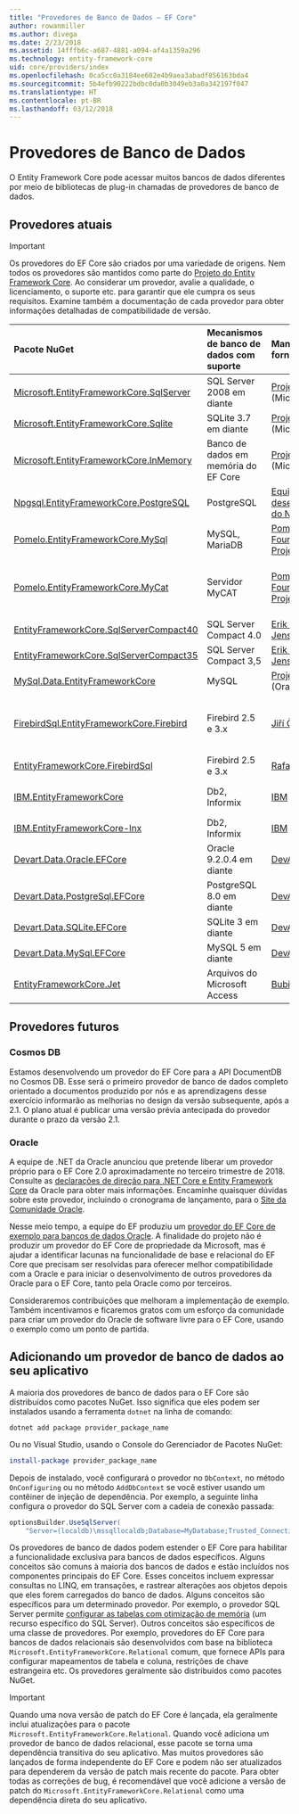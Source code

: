 ```yaml
---
title: "Provedores de Banco de Dados – EF Core"
author: rowanmiller
ms.author: divega
ms.date: 2/23/2018
ms.assetid: 14fffb6c-a687-4881-a094-af4a1359a296
ms.technology: entity-framework-core
uid: core/providers/index
ms.openlocfilehash: 0ca5cc0a3184ee602e4b9aea3abadf856163bda4
ms.sourcegitcommit: 5b4efb90222bdbc0da0b3049eb3a0a342197f047
ms.translationtype: HT
ms.contentlocale: pt-BR
ms.lasthandoff: 03/12/2018
---
```

# <a name="database-providers"></a>Provedores de Banco de Dados

O Entity Framework Core pode acessar muitos bancos de dados diferentes por meio de bibliotecas de plug-in chamadas de provedores de banco de dados.

## <a name="current-providers"></a>Provedores atuais
> [!IMPORTANT]  
> Os provedores do EF Core são criados por uma variedade de origens. Nem todos os provedores são mantidos como parte do [Projeto do Entity Framework Core](https://github.com/aspnet/EntityFrameworkCore). Ao considerar um provedor, avalie a qualidade, o licenciamento, o suporte etc. para garantir que ele cumpra os seus requisitos. Examine também a documentação de cada provedor para obter informações detalhadas de compatibilidade de versão.

| Pacote NuGet                                                                                                        | Mecanismos de banco de dados com suporte | Mantenedor / fornecedor                                                           | Notas / requisitos             | Links úteis                                                                                                                                                              |
|:---------------------------------------------------------------------------------------------------------------------|:---------------------------|:------------------------------------------------------------------------------|:---------------------------------|:--------------------------------------------------------------------------------------------------------------------------------------------------------------------------|
| [Microsoft.EntityFrameworkCore.SqlServer](https://www.nuget.org/packages/Microsoft.EntityFrameworkCore.SqlServer)    | SQL Server 2008 em diante    | [Projeto EF Core](https://github.com/aspnet/EntityFrameworkCore/) (Microsoft) |                                  | [docs](xref:core/providers/sql-server/index)                                                                                                                              |
| [Microsoft.EntityFrameworkCore.Sqlite](https://www.nuget.org/packages/Microsoft.EntityFrameworkCore.Sqlite)          | SQLite 3.7 em diante         | [Projeto EF Core](https://github.com/aspnet/EntityFrameworkCore/) (Microsoft) |                                  | [docs](xref:core/providers/sqlite/index)                                                                                                                                  |
| [Microsoft.EntityFrameworkCore.InMemory](https://www.nuget.org/packages/Microsoft.EntityFrameworkCore.InMemory)      | Banco de dados em memória do EF Core | [Projeto EF Core](https://github.com/aspnet/EntityFrameworkCore/) (Microsoft) | Somente para teste                 | [docs](xref:core/providers/in-memory/index)                                                                                                                               |
| [Npgsql.EntityFrameworkCore.PostgreSQL](https://www.nuget.org/packages/Microsoft.EntityFrameworkCore.SqlServer)      | PostgreSQL                 | [Equipe de desenvolvimento do Npgsql](https://github.com/npgsql)                          |                                  | [docs](http://www.npgsql.org/efcore/index.html)                                                                                                                           |
| [Pomelo.EntityFrameworkCore.MySql](https://www.nuget.org/packages/Pomelo.EntityFrameworkCore.MySql)                  | MySQL, MariaDB             | [Pomelo Foundation Project](https://github.com/PomeloFoundation)              |                                  | [Leiame](https://github.com/PomeloFoundation/Pomelo.EntityFrameworkCore.MySql/blob/master/README.md)                                                                      |
| [Pomelo.EntityFrameworkCore.MyCat](https://www.nuget.org/packages/Pomelo.EntityFrameworkCore.MyCat)                  | Servidor MyCAT               | [Pomelo Foundation Project](https://github.com/PomeloFoundation)              | Versão de pré-lançamento, até EF Core 1.1   | [Leiame](https://github.com/PomeloFoundation/Pomelo.EntityFrameworkCore.MyCat/blob/master/README.md)                                                                      |
| [EntityFrameworkCore.SqlServerCompact40](https://www.nuget.org/packages/EntityFrameworkCore.SqlServerCompact40)      | SQL Server Compact 4.0     | [Erik Ejlskov Jensen](https://github.com/ErikEJ/)                             | .NET Framework                   | [wiki](https://github.com/ErikEJ/EntityFramework.SqlServerCompact/wiki/Using-EF-Core-with-SQL-Server-Compact-in-Traditional-.NET-Applications)                            |
| [EntityFrameworkCore.SqlServerCompact35](https://www.nuget.org/packages/EntityFrameworkCore.SqlServerCompact35)      | SQL Server Compact 3,5     | [Erik Ejlskov Jensen](https://github.com/ErikEJ/)                             | .NET Framework                   | [wiki](https://github.com/ErikEJ/EntityFramework.SqlServerCompact/wiki/Using-EF-Core-with-SQL-Server-Compact-in-Traditional-.NET-Applications)                            |
| [MySql.Data.EntityFrameworkCore](https://www.nuget.org/packages/MySql.Data.EntityFrameworkCore)                      | MySQL                      | [Projeto MySQL](http://dev.mysql.com) (Oracle)                                | Pré-lançamento                      | [docs](https://dev.mysql.com/doc/connector-net/en/)                                                                                                                       |
| [FirebirdSql.EntityFrameworkCore.Firebird](https://www.nuget.org/packages/FirebirdSql.EntityFrameworkCore.Firebird/) | Firebird 2.5 e 3.x       | [Jiří Činčura](https://github.com/cincuranet)                                 | EF Core 2.0 e versões posteriores, pré-lançamento | [blog](https://www.tabsoverspaces.com/233653-preview-of-entity-framework-core-2-0-support-for-firebird-and-firebirdclient-6-0/)                                           |
| [EntityFrameworkCore.FirebirdSql](https://www.nuget.org/packages/EntityFrameworkCore.FirebirdSql/)                   | Firebird 2.5 e 3.x       | [Rafael Almeida](https://github.com/ralmsdeveloper)                           | EF Core 2.0 em diante              | [wiki](https://github.com/ralmsdeveloper/EntityFrameworkCore.FirebirdSQL/wiki)                                                                                            |
| [IBM.EntityFrameworkCore](https://www.nuget.org/packages/IBM.EntityFrameworkCore)                                    | Db2, Informix              | [IBM](https://ibm.com)                                                        | Até EF Core 1.1, Windows       | [PERGUNTAS FREQUENTES](https://www.ibm.com/developerworks/community/blogs/96960515-2ea1-4391-8170-b0515d08e4da/entry/Instructions_for_downloading_and_using_DB2_NET_Core_provider_package) |
| [IBM.EntityFrameworkCore-lnx](https://www.nuget.org/packages/IBM.EntityFrameworkCore-lnx)                            | Db2, Informix              | [IBM](https://ibm.com)                                                        | Até EF Core 1.1, Linux         | [PERGUNTAS FREQUENTES](https://www.ibm.com/developerworks/community/blogs/96960515-2ea1-4391-8170-b0515d08e4da/entry/Instructions_for_downloading_and_using_DB2_NET_Core_provider_package) |
| [Devart.Data.Oracle.EFCore](https://www.nuget.org/packages/Devart.Data.Oracle.EFCore/)                               | Oracle 9.2.0.4 em diante     | [DevArt](https://www.devart.com/)                                             | Pago                             | [docs](https://www.devart.com/dotconnect/oracle/docs/)                                                                                                                    |
| [Devart.Data.PostgreSql.EFCore](https://www.nuget.org/packages/Devart.Data.PostgreSql.EFCore/)                       | PostgreSQL 8.0 em diante     | [DevArt](https://www.devart.com/)                                             | Pago                             | [docs](https://www.devart.com/dotconnect/postgresql/docs/)                                                                                                                |
| [Devart.Data.SQLite.EFCore](https://www.nuget.org/packages/Devart.Data.SQLite.EFCore/)                               | SQLite 3 em diante           | [DevArt](https://www.devart.com/)                                             | Pago                             | [docs](https://www.devart.com/dotconnect/sqlite/docs/)                                                                                                                    |
| [Devart.Data.MySql.EFCore](https://www.nuget.org/packages/Devart.Data.MySql.EFCore/)                                 | MySQL 5 em diante            | [DevArt](https://www.devart.com/)                                             | Pago                             | [docs](https://www.devart.com/dotconnect/mysql/docs/)                                                                                                                     |
| [EntityFrameworkCore.Jet](https://www.nuget.org/packages/EntityFrameworkCore.Jet/)                                   | Arquivos do Microsoft Access     | [Bubi](https://github.com/bubibubi)                                           | EF Core 2.0, .NET Framework      | [Leiame](https://github.com/bubibubi/EntityFrameworkCore.Jet/blob/master/docs/README.md)                                                                                  |

## <a name="future-providers"></a>Provedores futuros

### <a name="cosmos-db"></a>Cosmos DB

Estamos desenvolvendo um provedor do EF Core para a API DocumentDB no Cosmos DB. Esse será o primeiro provedor de banco de dados completo orientado a documentos produzido por nós e as aprendizagens desse exercício informarão as melhorias no design da versão subsequente, após a 2.1. O plano atual é publicar uma versão prévia antecipada do provedor durante o prazo da versão 2.1.

### <a name="oracle"></a>Oracle
A equipe de .NET da Oracle anunciou que pretende liberar um provedor próprio para o EF Core 2.0 aproximadamente no terceiro trimestre de 2018. Consulte as [declarações de direção para .NET Core e Entity Framework Core](http://www.oracle.com/technetwork/topics/dotnet/tech-info/odpnet-dotnet-ef-core-sod-4395108.pdf) da Oracle para obter mais informações.
Encaminhe quaisquer dúvidas sobre este provedor, incluindo o cronograma de lançamento, para o [Site da Comunidade Oracle](https://community.oracle.com/).

Nesse meio tempo, a equipe do EF produziu um [provedor do EF Core de exemplo para bancos de dados Oracle](https://github.com/aspnet/EntityFrameworkCore/blob/dev/samples/OracleProvider/README.md). A finalidade do projeto não é produzir um provedor do EF Core de propriedade da Microsoft, mas é ajudar a identificar lacunas na funcionalidade de base e relacional do EF Core que precisam ser resolvidas para oferecer melhor compatibilidade com a Oracle e para iniciar o desenvolvimento de outros provedores da Oracle para o EF Core, tanto pela Oracle como por terceiros.

Consideraremos contribuições que melhoram a implementação de exemplo. Também incentivamos e ficaremos gratos com um esforço da comunidade para criar um provedor do Oracle de software livre para o EF Core, usando o exemplo como um ponto de partida.

## <a name="adding-a-database-provider-to-your-application"></a>Adicionando um provedor de banco de dados ao seu aplicativo

A maioria dos provedores de banco de dados para o EF Core são distribuídos como pacotes NuGet. Isso significa que eles podem ser instalados usando a ferramenta `dotnet` na linha de comando:

``` console
dotnet add package provider_package_name
```

Ou no Visual Studio, usando o Console do Gerenciador de Pacotes NuGet:

``` powershell
install-package provider_package_name
```

Depois de instalado, você configurará o provedor no `DbContext`, no método `OnConfiguring` ou no método `AddDbContext` se você estiver usando um contêiner de injeção de dependência. Por exemplo, a seguinte linha configura o provedor do SQL Server com a cadeia de conexão passada:

``` csharp
optionsBuilder.UseSqlServer(
    "Server=(localdb)\mssqllocaldb;Database=MyDatabase;Trusted_Connection=True;");
```  

Os provedores de banco de dados podem estender o EF Core para habilitar a funcionalidade exclusiva para bancos de dados específicos. Alguns conceitos são comuns à maioria dos bancos de dados e estão incluídos nos componentes principais do EF Core. Esses conceitos incluem expressar consultas no LINQ, em transações, e rastrear alterações aos objetos depois que eles forem carregados do banco de dados. Alguns conceitos são específicos para um determinado provedor. Por exemplo, o provedor SQL Server permite [configurar as tabelas com otimização de memória](xref:core/providers/sql-server/memory-optimized-tables) (um recurso específico do SQL Server). Outros conceitos são específicos de uma classe de provedores. Por exemplo, provedores do EF Core para bancos de dados relacionais são desenvolvidos com base na biblioteca `Microsoft.EntityFrameworkCore.Relational` comum, que fornece APIs para configurar mapeamentos de tabela e coluna, restrições de chave estrangeira etc. Os provedores geralmente são distribuídos como pacotes NuGet.

> [!IMPORTANT]  
> Quando uma nova versão de patch do EF Core é lançada, ela geralmente inclui atualizações para o pacote `Microsoft.EntityFrameworkCore.Relational`. Quando você adiciona um provedor de banco de dados relacional, esse pacote se torna uma dependência transitiva do seu aplicativo. Mas muitos provedores são lançados de forma independente do EF Core e podem não ser atualizados para dependerem da versão de patch mais recente do pacote. Para obter todas as correções de bug, é recomendável que você adicione a versão de patch do `Microsoft.EntityFrameworkCore.Relational` como uma dependência direta do seu aplicativo.
